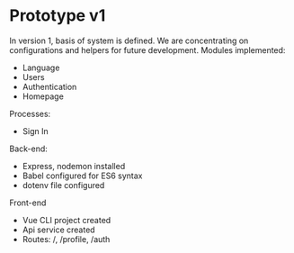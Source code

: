 # Prototype v1

In version 1, basis of system is defined. We are concentrating on configurations and helpers for future development.
Modules implemented:

- Language
- Users
- Authentication
- Homepage

Processes:

- Sign In

Back-end:

- Express, nodemon installed
- Babel configured for ES6 syntax
- dotenv file configured

Front-end

- Vue CLI project created
- Api service created
- Routes: /, /profile, /auth
